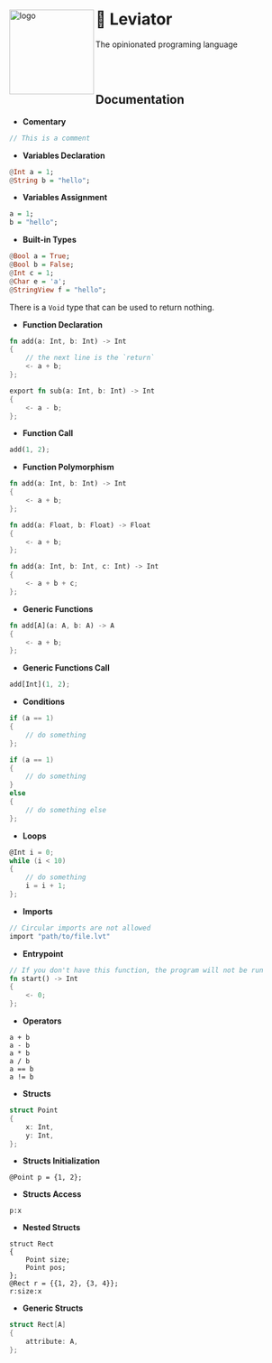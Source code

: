 <div>
    <img src="https://github.com/X-R-G-B/Leviator/assets/87119012/acc77ef3-b39f-4c40-b882-d7e0b0fdefb6" alt="logo" width="150" align="left">
    <h1>🐲 Leviator</h1>
    <p>The opinionated programing language</p>
    <br><br>
</div>

## Documentation

- **Comentary**

```c
// This is a comment
```

- **Variables Declaration**

```hs
@Int a = 1;
@String b = "hello";
```

- **Variables Assignment**

```hs
a = 1;
b = "hello";
```

- **Built-in Types**

```hs
@Bool a = True;
@Bool b = False;
@Int c = 1;
@Char e = 'a';
@StringView f = "hello";
```

There is a `Void` type that can be used to return nothing.

- **Function Declaration**

```rust
fn add(a: Int, b: Int) -> Int
{
    // the next line is the `return`
    <- a + b;
};

export fn sub(a: Int, b: Int) -> Int
{
    <- a - b;
};
```

- **Function Call**

```rust
add(1, 2);
```

- **Function Polymorphism**

```rust
fn add(a: Int, b: Int) -> Int
{
    <- a + b;
};

fn add(a: Float, b: Float) -> Float
{
    <- a + b;
};

fn add(a: Int, b: Int, c: Int) -> Int
{
    <- a + b + c;
};
```

- **Generic Functions**

```rust
fn add[A](a: A, b: A) -> A
{
    <- a + b;
};
```

- **Generic Functions Call**

```rust
add[Int](1, 2);
```

- **Conditions**

```c
if (a == 1)
{
    // do something
};

if (a == 1)
{
    // do something
}
else
{
    // do something else
};
```

- **Loops**

```c
@Int i = 0;
while (i < 10)
{
    // do something
    i = i + 1;
};
```

- **Imports**

```c
// Circular imports are not allowed
import "path/to/file.lvt"
```

- **Entrypoint**

```rust
// If you don't have this function, the program will not be run
fn start() -> Int
{
    <- 0;
};
```

- **Operators**

```
a + b
a - b
a * b
a / b
a == b
a != b
```

- **Structs**

```c
struct Point
{
    x: Int,
    y: Int,
};
```

- **Structs Initialization**
```
@Point p = {1, 2};
```

- **Structs Access**
```
p:x
```

- **Nested Structs**
```
struct Rect
{
    Point size; 
    Point pos; 
};
@Rect r = {{1, 2}, {3, 4}};
r:size:x
```

- **Generic Structs**

```c
struct Rect[A]
{
    attribute: A,
};
```
